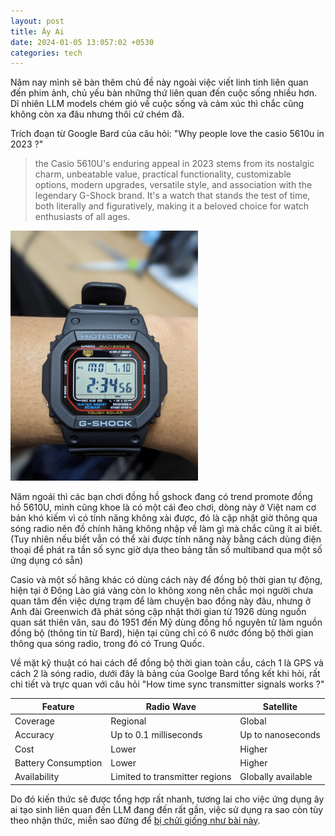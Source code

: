 ```yaml
---
layout: post
title: Ây Ai 
date: 2024-01-05 13:057:02 +0530
categories: tech
---
```


Năm nay mình sẽ bàn thêm chủ đề này ngoài việc viết linh tinh liên quan đến phim ảnh, chủ yếu bàn những thứ liên quan đến cuộc sống nhiều hơn. Dĩ nhiên LLM models chém gió về cuộc sống và cảm xúc thì chắc cũng không còn xa đâu nhưng thôi cứ chém đã. 

Trích đoạn từ Google Bard của câu hỏi: "Why people love the casio 5610u in 2023 ?" 
>the Casio 5610U's enduring appeal in 2023 stems from its nostalgic charm, unbeatable value, practical functionality, customizable options, modern upgrades, versatile style, and association with the legendary G-Shock brand. It's a watch that stands the test of time, both literally and figuratively, making it a beloved choice for watch enthusiasts of all ages.

<img src="https://raw.githubusercontent.com/vdchuyen/chuyen-vn/master/img/gs5610u.jpg" alt="image from reddit" width="300"/>  

Năm ngoái thì các bạn chơi đồng hồ gshock đang có trend promote đồng hồ 5610U, mình cũng khoe là có một cái đeo chơi, dòng này ở Việt nam cơ bản khó kiếm vì có tính năng không xài được, đó là cập nhật giờ thông qua sóng radio nên đồ chính hãng không nhập về làm gì mà chắc cũng ít ai biết. (Tuy nhiên nếu biết vẫn có thể xài được tính năng này bằng cách dùng điện thoại để phát ra tần số sync giờ dựa theo bảng tần số multiband qua một số ứng dụng có sẵn)

Casio và một số hãng khác có dùng cách này để đồng bộ thời gian tự động, hiện tại ở Đông Lào giá vàng còn lo không xong nên chắc mọi người chưa quan tâm đến việc dựng trạm để làm chuyện bao đồng này đâu, nhưng ở Anh đài Greenwich đã phát sóng cập nhật thời gian từ 1926 dùng nguồn quan sát thiên văn, sau đó 1951 đến Mỹ dùng đồng hồ nguyên tử làm nguồn đồng bộ (thông tin từ Bard), hiện tại cũng chỉ có 6 nước đồng bộ thời gian thông qua sóng radio, trong đó có Trung Quốc. 

Về mặt kỹ thuật có hai cách để đồng bộ thời gian toàn cầu, cách 1 là GPS và cách 2 là sóng radio, dưới đây là bảng của Goolge Bard tổng kết khi hỏi, rất chi tiết và trực quan với câu hỏi "How time sync transmitter signals works ?"

| Feature	| Radio Wave |	Satellite|
|----|----|----|
|Coverage|	Regional	|Global|
|Accuracy|	Up to 0.1 milliseconds	|Up to nanoseconds|
|Cost	|Lower|	Higher|
|Battery Consumption|	Lower|	Higher|
|Availability	|Limited to transmitter regions	|Globally available|

Do đó kiến thức sẽ được tổng hợp rất nhanh, tương lai cho việc ứng dụng ây ai tạo sinh liên quan đến LLM đang đến rất gần, việc sử dụng ra sao còn tùy theo nhận thức, miễn sao đừng để [bị chửi giống như bài này](https://daniel.haxx.se/blog/2024/01/02/the-i-in-llm-stands-for-intelligence/).
